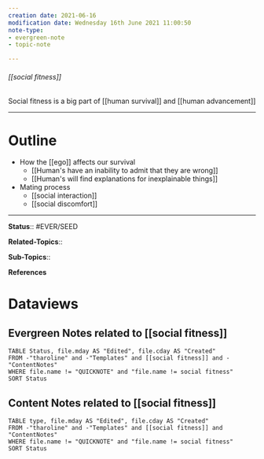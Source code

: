 ```yaml
---
creation date: 2021-06-16
modification date: Wednesday 16th June 2021 11:00:50
note-type: 
- evergreen-note
- topic-note

---
```


###### [[social fitness]]

Social fitness is a big part of [[human survival]] and [[human advancement]]

---
# Outline
- How the [[ego]] affects our survival
	- [[Human's have an inability to admit that they are wrong]]
	- [[Human's will find explanations for inexplainable things]]
- Mating process
	- [[social interaction]]
	- [[social discomfort]]

---

**Status**:: #EVER/SEED

**Related-Topics**:: 
	
**Sub-Topics**::
	
**References**

# Dataviews 
## Evergreen Notes related to [[social fitness]]
```dataview
TABLE Status, file.mday AS "Edited", file.cday AS "Created"
FROM -"tharoline" and -"Templates" and [[social fitness]] and -"ContentNotes"
WHERE file.name != "QUICKNOTE" and "file.name != social fitness"
SORT Status
```
## Content Notes related to [[social fitness]]
```dataview
TABLE type, file.mday AS "Edited", file.cday AS "Created"
FROM -"tharoline" and -"Templates" and [[social fitness]] and "ContentNotes"
WHERE file.name != "QUICKNOTE" and "file.name != social fitness"
SORT Status
```